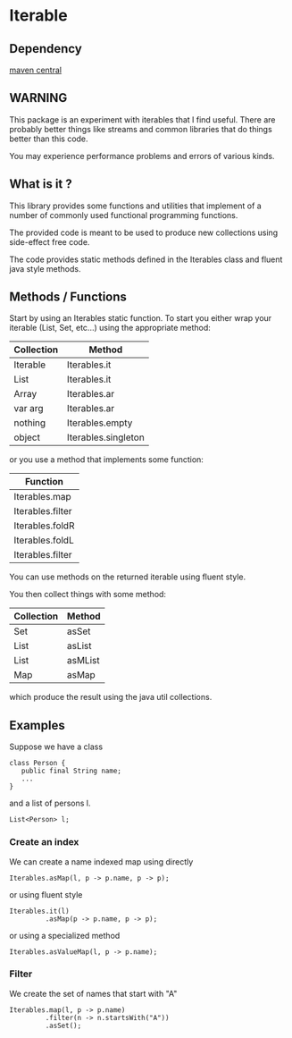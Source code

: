 # Iterable

## Dependency

[maven central](https://central.sonatype.dev/artifact/io.github.maamissiniva/maamissiniva-iterable/0.1.1)

## WARNING

This package is an experiment with iterables that I find useful. 
There are probably better things like streams and common libraries that 
do things better than this code.

You may experience performance problems and errors of various kinds.

## What is it ?

This library provides some functions and utilities that implement
of a number of commonly used functional programming functions. 

The provided code is meant to be used to produce new collections using
side-effect free code.

The code provides static methods defined in the Iterables class and fluent
java style methods.

## Methods / Functions

Start by using an Iterables static function. To start you either wrap your iterable
(List, Set, etc...) using the appropriate method:

| Collection | Method              |
| ---------- | ------------------- |
| Iterable   | Iterables.it        |
| List       | Iterables.it        |
| Array      | Iterables.ar        |
| var arg    | Iterables.ar        |
| nothing    | Iterables.empty     |
| object     | Iterables.singleton |

or you use a method that implements some function:

| Function           |
| ------------------ |
| Iterables.map      |
| Iterables.filter   |
| Iterables.foldR    |
| Iterables.foldL    |
| Iterables.filter   |

You can use methods on the returned iterable using fluent style. 

You then collect things with some method:

| Collection | Method  |
| ---------- | ------- |
| Set        | asSet   |
| List       | asList  |
| List       | asMList |
| Map        | asMap   |

which produce the result using the java util collections.

## Examples

Suppose we have a class 

```
class Person {
   public final String name;
   ...
}
```

and a list of persons l.

```
List<Person> l;
```

### Create an index

We can create a name indexed map using directly

```
Iterables.asMap(l, p -> p.name, p -> p);
```

or using fluent style

```
Iterables.it(l)
         .asMap(p -> p.name, p -> p);
```

or using a specialized method

```
Iterables.asValueMap(l, p -> p.name);
```

### Filter 

We create the set of names that start with "A"

```
Iterables.map(l, p -> p.name)
         .filter(n -> n.startsWith("A"))
         .asSet();
```



